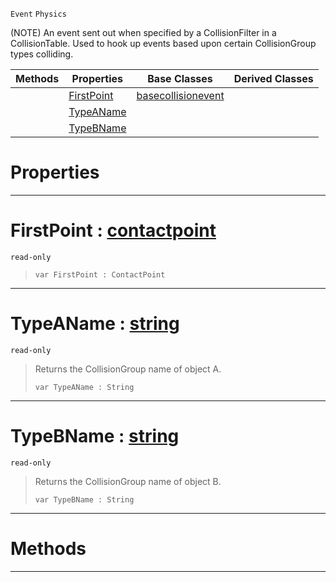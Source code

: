  `Event` `Physics`



(NOTE) An event sent out when specified by a CollisionFilter in a CollisionTable. Used to hook up events based upon certain CollisionGroup types colliding.

|Methods|Properties|Base Classes|Derived Classes|
|---|---|---|---|
| |[ FirstPoint](https://github.com/PlasmaEngine/PlasmaDocs/blob/master/code_reference/class_reference/collisiongroupevent.markdown#firstpoint-plasma-engine-d)|[basecollisionevent](https://github.com/PlasmaEngine/PlasmaDocs/blob/master/code_reference/class_reference/basecollisionevent.markdown)| |
| |[ TypeAName](https://github.com/PlasmaEngine/PlasmaDocs/blob/master/code_reference/class_reference/collisiongroupevent.markdown#typeaname-plasma-engine-do)| | |
| |[ TypeBName](https://github.com/PlasmaEngine/PlasmaDocs/blob/master/code_reference/class_reference/collisiongroupevent.markdown#typebname-plasma-engine-do)| | |


 #  Properties


---  
 #  FirstPoint : [contactpoint](https://github.com/PlasmaEngine/PlasmaDocs/blob/master/code_reference/class_reference/contactpoint.markdown)

 `read-only`

> 
> ``` lang=cpp, name=Lightning
> var FirstPoint : ContactPoint


---  
 #  TypeAName : [string](https://github.com/PlasmaEngine/PlasmaDocs/blob/master/code_reference/lightning_base_types/string.markdown)

 `read-only`

> Returns the CollisionGroup name of object A.
> ``` lang=cpp, name=Lightning
> var TypeAName : String


---  
 #  TypeBName : [string](https://github.com/PlasmaEngine/PlasmaDocs/blob/master/code_reference/lightning_base_types/string.markdown)

 `read-only`

> Returns the CollisionGroup name of object B.
> ``` lang=cpp, name=Lightning
> var TypeBName : String


---  
 #  Methods


---  
 

 